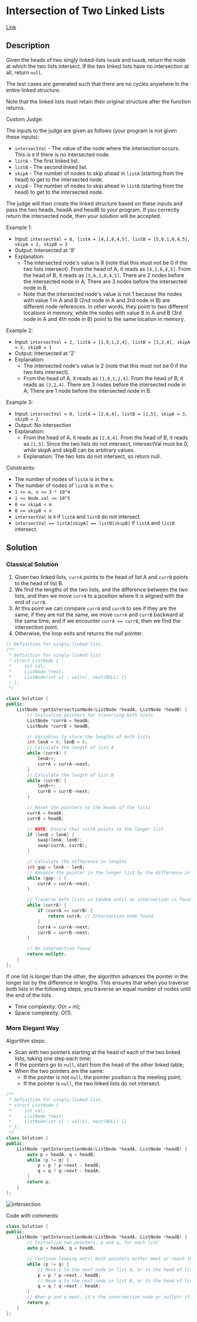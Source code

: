 # Intersection of Two Linked Lists

[Link](https://leetcode.com/problems/intersection-of-two-linked-lists/description/)

## Description

Given the heads of two singly linked-lists `headA` and `headB`, return the node at which the two lists intersect. If the two linked lists have no intersection at all, return `null`.

The test cases are generated such that there are no cycles anywhere in the entire linked structure.

Note that the linked lists must retain their original structure after the function returns.

Custom Judge:

The inputs to the judge are given as follows (your program is not given these inputs):

- `intersectVal` - The value of the node where the intersection occurs. This is `0` if there is no intersected node.
- `listA` - The first linked list.
- `listB` - The second linked list.
- `skipA` - The number of nodes to skip ahead in `listA` (starting from the head) to get to the intersected node.
- `skipB` - The number of nodes to skip ahead in `listB` (starting from the head) to get to the intersected node.

The judge will then create the linked structure based on these inputs and pass the two heads, headA and headB to your program. If you correctly return the intersected node, then your solution will be accepted.

Example 1:

- Input: `intersectVal = 8, listA = [4,1,8,4,5], listB = [5,6,1,8,4,5], skipA = 2, skipB = 3`
- Output: Intersected at '8'
- Explanation:
  - The intersected node's value is 8 (note that this must not be 0 if the two lists intersect). From the head of A, it reads as `[4,1,8,4,5]`. From the head of B, it reads as `[5,6,1,8,4,5]`. There are 2 nodes before the intersected node in A; There are 3 nodes before the intersected node in B.
  - Note that the intersected node's value is not 1 because the nodes with value 1 in A and B (2nd node in A and 3rd node in B) are different node references. In other words, they point to two different locations in memory, while the nodes with value 8 in A and B (3rd node in A and 4th node in B) point to the same location in memory.

Example 2:

- Input: `intersectVal = 2, listA = [1,9,1,2,4], listB = [3,2,4], skipA = 3, skipB = 1`
- Output: Intersected at '2'
- Explanation:
  - The intersected node's value is 2 (note that this must not be 0 if the two lists intersect).
  - From the head of A, it reads as `[1,9,1,2,4]`. From the head of B, it reads as `[3,2,4]`. There are 3 nodes before the intersected node in A; There are 1 node before the intersected node in B.

Example 3:

- Input: `intersectVal = 0, listA = [2,6,4], listB = [1,5], skipA = 3, skipB = 2`
- Output: No intersection
- Explanation:
  - From the head of A, it reads as `[2,6,4]`. From the head of B, it reads as `[1,5]`. Since the two lists do not intersect, intersectVal must be 0, while skipA and skipB can be arbitrary values.
  - Explanation: The two lists do not intersect, so return null.

Constraints:

- The number of nodes of `listA` is in the `m`.
- The number of nodes of `listB` is in the `n`.
- `1 <= m, n <= 3 * 10^4`
- `1 <= Node.val <= 10^5`
- `0 <= skipA < m`
- `0 <= skipB < n`
- `intersectVal` is `0` if `listA` and `listB` do not intersect.
- `intersectVal == listA[skipA] == listB[skipB]` if `listA` and `listB` intersect.

## Solution

### Classical Solution

1. Given two linked lists, `currA` points to the head of list A and `currB` points to the head of list B.
2. We find the lengths of the two lists, and the difference between the two lists, and then we move `currA` to a position where it is aligned with the end of `currB`.
3. At this point we can compare `currA` and `currB` to see if they are the same, if they are not the same, we move `currA` and `currB` backward at the same time, and if we encounter `currA == currB`, then we find the intersection point.
4. Otherwise, the loop exits and returns the null pointer.

```C++
// Definition for singly-linked list.
/**
 * Definition for singly-linked list.
 * struct ListNode {
 *     int val;
 *     ListNode *next;
 *     ListNode(int x) : val(x), next(NULL) {}
 * };
 */

class Solution {
public:
    ListNode *getIntersectionNode(ListNode *headA, ListNode *headB) {
        // Initialize pointers for traversing both lists
        ListNode *currA = headA;
        ListNode *currB = headB;

        // Variables to store the lengths of both lists
        int lenA = 0, lenB = 0;
        // Calculate the length of list A
        while (currA) {
            lenA++;
            currA = currA->next;
        }
        // Calculate the length of list B
        while (currB) {
            lenB++;
            currB = currB->next;
        }

        // Reset the pointers to the heads of the lists
        currA = headA;
        currB = headB;

        // NOTE: Ensure that currA points to the longer list
        if (lenB > lenA) {
            swap(lenA, lenB);
            swap(currA, currB);
        }

        // Calculate the difference in lengths
        int gap = lenA - lenB;
        // Advance the pointer in the longer list by the difference in lengths
        while (gap--) {
            currA = currA->next;
        }

        // Traverse both lists in tandem until an intersection is found or end of lists is reached
        while (currA) {
            if (currA == currB) {
                return currA; // Intersection node found
            }
            currA = currA->next;
            currB = currB->next;
        }

        // No intersection found
        return nullptr;
    }
};
```

If one list is longer than the other, the algorithm advances the pointer in the longer list by the difference in lengths. This ensures that when you traverse both lists in the following steps, you traverse an equal number of nodes until the end of the lists.

- Time complexity: $O(n+m)$;
- Space complexity: $O(1)$.

### More Elegant Way

Algorithm steps:

- Scan with two pointers starting at the head of each of the two linked lists, taking one step each time;
- If the pointers go to `null`, start from the head of the other linked table;
- When the two pointers are the same:
  - If the pointer is not `null`, the pointer position is the meeting point;
  - If the pointer is `null`, the two linked lists do not intersect.

```C++
/**
 * Definition for singly-linked list.
 * struct ListNode {
 *     int val;
 *     ListNode *next;
 *     ListNode(int x) : val(x), next(NULL) {}
 * };
 */
class Solution {
public:
    ListNode *getIntersectionNode(ListNode *headA, ListNode *headB) {
        auto p = headA, q = headB;
        while (p != q) {
            p = p ? p->next : headB;
            q = q ? q->next : headA;
        }
        return p;
    }
};
```

![intersection](intersection.png)

Code with comments:

```C++
class Solution {
public:
    ListNode *getIntersectionNode(ListNode *headA, ListNode *headB) {
        // Initialize two pointers, p and q, for each list
        auto p = headA, q = headB;

        // Continue looping until both pointers either meet or reach the end (nullptr)
        while (p != q) {
            // Move p to the next node in list A, or to the head of list B if it reaches the end
            p = p ? p->next : headB;
            // Move q to the next node in list B, or to the head of list A if it reaches the end
            q = q ? q->next : headA;
        }
        // When p and q meet, it's the intersection node or nullptr if there's no intersection
        return p;
    }
};
```
